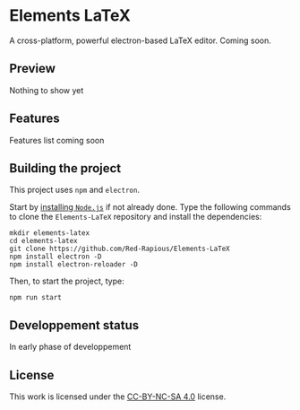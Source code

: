 # Elements LaTeX
A cross-platform, powerful electron-based LaTeX editor.
Coming soon.

## Preview
Nothing to show yet

## Features
Features list coming soon

## Building the project
This project uses `npm` and `electron`.

Start by [installing `Node.js`](https://nodejs.org/en/download/) if not already done. Type the following commands to clone the `Elements-LaTeX` repository and install the dependencies:

```
mkdir elements-latex
cd elements-latex
git clone https://github.com/Red-Rapious/Elements-LaTeX
npm install electron -D
npm install electron-reloader -D
```

Then, to start the project, type:

```
npm run start
```

## Developpement status
In early phase of developpement

## License
This work is licensed under the [CC-BY-NC-SA 4.0](https://creativecommons.org/licenses/by-nc-sa/4.0/) license.
